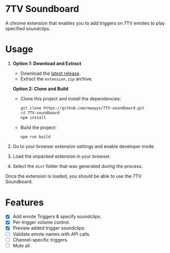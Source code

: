# 7TV Soundboard

A chrome extension that enables you to add triggers on 7TV emotes to play specified soundclips.

# Usage

1. **Option 1: Download and Extract**

    - Download the [latest release](https://github.com/owayys/7TV-soundboard/releases/latest/download/extension.zip).
    - Extract the `extension.zip` archive.

    **Option 2: Clone and Build**

    - Clone this project and install the dependencies:
        ```sh
        git clone https://github.com/owayys/7TV-soundboard.git
        cd 7TV-soundboard
        npm install
        ```
    - Build the project:
        ```sh
        npm run build
        ```

2. Go to your browser extension settings and enable developer mode.
3. Load the unpacked extension in your browser.
4. Select the `dist` folder that was generated during the process.

Once the extension is loaded, you should be able to use the 7TV Soundboard.

# Features

-   [x] Add emote Triggers & specify soundclips.
-   [x] Per-trigger volume control.
-   [x] Preview added trigger soundclips.
-   [ ] Validate emote names with API calls.
-   [ ] Channel-specific triggers.
-   [ ] Mute all.
